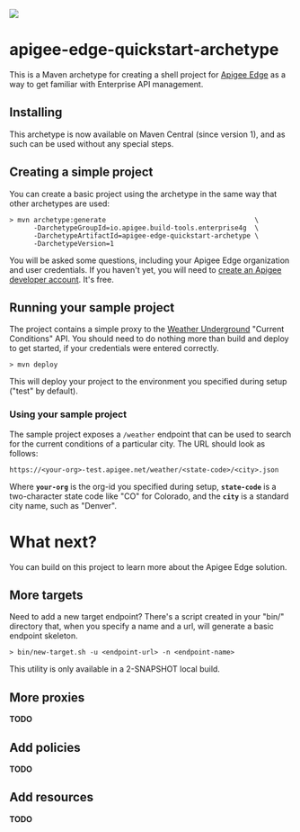 ![](https://circleci.com/gh/apigee/apigee-edge-quickstart-maven.svg?style=shield&circle-token=:circle-token)

# apigee-edge-quickstart-archetype

This is a Maven archetype for creating a shell project for 
[Apigee Edge](https://apigee.com/docs/api-services/content/what-apigee-edge) 
as a way to get familiar with Enterprise API management.

## Installing

This archetype is now available on Maven Central (since version 1), and as such can be used without any special steps.

## Creating a simple project

You can create a basic project using the archetype in the same way
that other archetypes are used:

```
> mvn archetype:generate                                     \
      -DarchetypeGroupId=io.apigee.build-tools.enterprise4g  \
      -DarchetypeArtifactId=apigee-edge-quickstart-archetype \
      -DarchetypeVersion=1
```

You will be asked some questions, including your Apigee Edge organization and
user credentials.  If you haven't yet, you will need to [create an 
Apigee developer account](https://accounts.apigee.com/accounts/sign_up).  It's free.

## Running your sample project

The project contains a simple proxy to the 
[Weather Underground](http://www.wunderground.com/weather/api/)
"Current Conditions" API.  You should need to do nothing more than build and deploy
to get started, if your credentials were entered correctly.

```
> mvn deploy
``` 

This will deploy your project to the environment you specified during setup ("test" by default).

### Using your sample project

The sample project exposes a `/weather` endpoint that can be used to search for
the current conditions of a particular city. The URL should look as follows:

```
https://<your-org>-test.apigee.net/weather/<state-code>/<city>.json
```

Where **`your-org`** is the org-id you specified during setup, **`state-code`** is a two-character state code like "CO" for Colorado, and the **`city`** is a standard city name, such as "Denver".

# What next?

You can build on this project to learn more about the Apigee Edge solution.

## More targets

Need to add a new target endpoint?  There's a script created in your "bin/" directory that, when
you specify a name and a url, will generate a basic endpoint skeleton.

```
> bin/new-target.sh -u <endpoint-url> -n <endpoint-name>
```

This utility is only available in a 2-SNAPSHOT local build.

## More proxies

**TODO**

## Add policies

**TODO**

## Add resources

**TODO**
